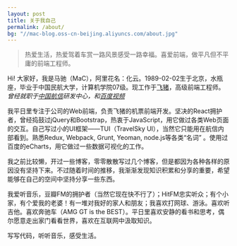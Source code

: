 ```yaml
---
layout: post
title: 关于我自己
permalink: /about/
bg: "//mac-blog.oss-cn-beijing.aliyuncs.com/about.jpg"
---
```


<style>
header.header:after {
  opacity: .31;
}
</style>

> 热爱生活，热爱驾着车赏一路风景感受一路幸福。喜爱前端，做平凡但不平庸的前端工程师。

Hi! 大家好，我是马驰（MaC），阿里花名：化云。1989-02-02生于北京，水瓶座，毕业于中国民航大学，计算机学院07级。现工作于[飞猪](https://www.fliggy.com)，高级前端工程师。*曾经就职于[中国航信](http://www.travelsky.net/)研发中心，和[百度视频](http://v.baidu.com/)*

我平日里专注于公司的Web前端，负责飞猪的机票前端开发。坚决的React拥护者，曾经捣鼓过jQuery和Bootstrap，热衷于JavaScript，用它做过各类Web页面的交互。自己写过小的UI框架——TUI（TravelSky UI），当然它只能用在航信内部看到。熟悉Redux, Webpack, Grunt, Yeoman, node.js等各类“名词” 。使用过百度的eCharts，用它做过一些数据可视化的工作。

我之前比较懒，开过一些博客，零零散散写过几个博客，但是都因为各种各样的原因没有坚持下来。不过随着时间的推移，我渐渐发现知识积累和分享的重要，希望能够在自己的空间中坚持分享一些东西。

我爱听音乐，豆瓣FM的拥护者（当然它现在快不行了）；HitFM忠实听众；有个小家，有个爱我的老婆！有一堆对我好的家人和朋友；我喜欢打网球、游泳。喜欢听吉他。喜欢奔驰车（AMG GT is the BEST）。平日里喜欢安静的看书和思考，偶尔愿意走出家门看看世界，喜欢在互联网中汲取知识。

写写代码，听听音乐，感受生活。

